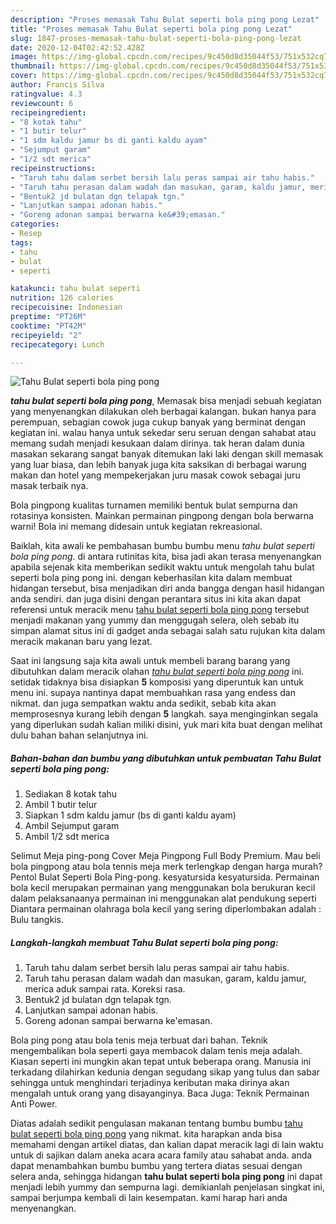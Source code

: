 ```yaml
---
description: "Proses memasak Tahu Bulat seperti bola ping pong Lezat"
title: "Proses memasak Tahu Bulat seperti bola ping pong Lezat"
slug: 1847-proses-memasak-tahu-bulat-seperti-bola-ping-pong-lezat
date: 2020-12-04T02:42:52.428Z
image: https://img-global.cpcdn.com/recipes/9c450d8d35044f53/751x532cq70/tahu-bulat-seperti-bola-ping-pong-foto-resep-utama.jpg
thumbnail: https://img-global.cpcdn.com/recipes/9c450d8d35044f53/751x532cq70/tahu-bulat-seperti-bola-ping-pong-foto-resep-utama.jpg
cover: https://img-global.cpcdn.com/recipes/9c450d8d35044f53/751x532cq70/tahu-bulat-seperti-bola-ping-pong-foto-resep-utama.jpg
author: Francis Silva
ratingvalue: 4.3
reviewcount: 6
recipeingredient:
- "8 kotak tahu"
- "1 butir telur"
- "1 sdm kaldu jamur bs di ganti kaldu ayam"
- "Sejumput garam"
- "1/2 sdt merica"
recipeinstructions:
- "Taruh tahu dalam serbet bersih lalu peras sampai air tahu habis."
- "Taruh tahu perasan dalam wadah dan masukan, garam, kaldu jamur, merica aduk sampai rata. Koreksi rasa."
- "Bentuk2 jd bulatan dgn telapak tgn."
- "Lanjutkan sampai adonan habis."
- "Goreng adonan sampai berwarna ke&#39;emasan."
categories:
- Resep
tags:
- tahu
- bulat
- seperti

katakunci: tahu bulat seperti 
nutrition: 126 calories
recipecuisine: Indonesian
preptime: "PT26M"
cooktime: "PT42M"
recipeyield: "2"
recipecategory: Lunch

---
```



![Tahu Bulat seperti bola ping pong](https://img-global.cpcdn.com/recipes/9c450d8d35044f53/751x532cq70/tahu-bulat-seperti-bola-ping-pong-foto-resep-utama.jpg)

<b><i>tahu bulat seperti bola ping pong</i></b>, Memasak bisa menjadi sebuah kegiatan yang menyenangkan dilakukan oleh berbagai kalangan. bukan hanya para perempuan, sebagian cowok juga cukup banyak yang berminat dengan kegiatan ini. walau hanya untuk sekedar seru seruan dengan sahabat atau memang sudah menjadi kesukaan dalam dirinya. tak heran dalam dunia masakan sekarang sangat banyak ditemukan laki laki dengan skill memasak yang luar biasa, dan lebih banyak juga kita saksikan di berbagai warung makan dan hotel yang mempekerjakan juru masak cowok sebagai juru masak terbaik nya.

Bola pingpong kualitas turnamen memiliki bentuk bulat sempurna dan rotasinya konsisten. Mainkan permainan pingpong dengan bola berwarna warni! Bola ini memang didesain untuk kegiatan rekreasional.

Baiklah, kita awali ke pembahasan bumbu bumbu menu <i>tahu bulat seperti bola ping pong</i>. di antara rutinitas kita, bisa jadi akan terasa menyenangkan apabila sejenak kita memberikan sedikit waktu untuk mengolah tahu bulat seperti bola ping pong ini. dengan keberhasilan kita dalam membuat hidangan tersebut, bisa menjadikan diri anda bangga dengan hasil hidangan anda sendiri. dan juga disini dengan perantara situs ini kita akan dapat referensi untuk meracik menu <u>tahu bulat seperti bola ping pong</u> tersebut menjadi makanan yang yummy dan menggugah selera, oleh sebab itu simpan alamat situs ini di gadget anda sebagai salah satu rujukan kita dalam meracik makanan baru yang lezat.


Saat ini langsung saja kita awali untuk membeli barang barang yang dibutuhkan dalam meracik olahan <u><i>tahu bulat seperti bola ping pong</i></u> ini. setidak tidaknya bisa disiapkan <b>5</b> komposisi yang diperuntuk kan untuk menu ini. supaya nantinya dapat membuahkan rasa yang endess dan nikmat. dan juga sempatkan waktu anda sedikit, sebab kita akan memprosesnya kurang lebih dengan <b>5</b> langkah. saya menginginkan segala yang diperlukan sudah kalian miliki disini, yuk mari kita buat dengan melihat dulu bahan bahan selanjutnya ini.

<!--inarticleads1-->

##### Bahan-bahan dan bumbu yang dibutuhkan untuk pembuatan Tahu Bulat seperti bola ping pong:

1. Sediakan 8 kotak tahu
1. Ambil 1 butir telur
1. Siapkan 1 sdm kaldu jamur (bs di ganti kaldu ayam)
1. Ambil Sejumput garam
1. Ambil 1/2 sdt merica


Selimut Meja ping-pong Cover Meja Pingpong Full Body Premium. Mau beli bola pingpong atau bola tennis meja merk terlengkap dengan harga murah? Pentol Bulat Seperti Bola Ping-pong. kesyatursida kesyatursida. Permainan bola kecil merupakan permainan yang menggunakan bola berukuran kecil dalam pelaksanaanya permainan ini menggunakan alat pendukung seperti Diantara permainan olahraga bola kecil yang sering diperlombakan adalah : Bulu tangkis. 

<!--inarticleads2-->

##### Langkah-langkah membuat Tahu Bulat seperti bola ping pong:

1. Taruh tahu dalam serbet bersih lalu peras sampai air tahu habis.
1. Taruh tahu perasan dalam wadah dan masukan, garam, kaldu jamur, merica aduk sampai rata. Koreksi rasa.
1. Bentuk2 jd bulatan dgn telapak tgn.
1. Lanjutkan sampai adonan habis.
1. Goreng adonan sampai berwarna ke&#39;emasan.


Bola ping pong atau bola tenis meja terbuat dari bahan. Teknik mengembalikan bola seperti gaya membacok dalam tenis meja adalah. Kiasan seperti ini mungkin akan tepat untuk beberapa orang. Manusia ini terkadang dilahirkan kedunia dengan segudang sikap yang tulus dan sabar sehingga untuk menghindari terjadinya keributan maka dirinya akan mengalah untuk orang yang disayanginya. Baca Juga: Teknik Permainan Anti Power. 

Diatas adalah sedikit pengulasan makanan tentang bumbu bumbu <u>tahu bulat seperti bola ping pong</u> yang nikmat. kita harapkan anda bisa memahami dengan artikel diatas, dan kalian dapat meracik lagi di lain waktu untuk di sajikan dalam aneka acara acara family atau sahabat anda. anda dapat menambahkan bumbu bumbu yang tertera diatas sesuai dengan selera anda, sehingga hidangan <b>tahu bulat seperti bola ping pong</b> ini dapat menjadi lebih yummy dan sempurna lagi. demikianlah penjelasan singkat ini, sampai berjumpa kembali di lain kesempatan. kami harap hari anda menyenangkan.
